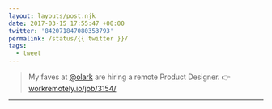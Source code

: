 ```yaml
---
layout: layouts/post.njk
date: 2017-03-15 17:55:47 +00:00
twitter: '842071847080353793'
permalink: /status/{{ twitter }}/
tags: 
  - tweet
---
```


> My faves at [@olark](https://twitter.com/olark) are hiring a remote Product Designer. 👉 [workremotely.io/job/3154/](https://workremotely.io/job/3154/)

---
